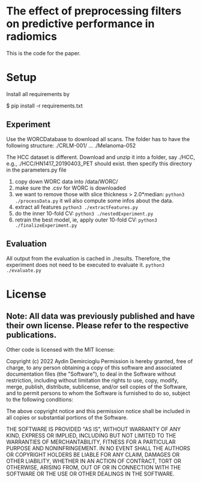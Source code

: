 
# The effect of preprocessing filters on predictive performance in radiomics

This is the code for the paper.


# Setup

Install all requirements by

$ pip install -r requirements.txt


## Experiment

Use the WORCDatabase to download all scans.
The folder  has to have the following structure:
  ./CRLM-001/
    ...
  ./Melanoma-052

The HCC dataset is different. Download and unzip it into a folder,
say ./HCC, e.g., ./HCC/HN1417_20190403_PET should exist.
then specify this directory in the parameters.py file

1. copy down WORC data into /data/WORC/
2. make sure the .csv for WORC is downloaded
3. we want to remove those with slice thickness > 2.0*median:
   `python3 ./processData.py`
   it wil also compute some infos about the data.
4. extract all features
   `python3 ./extractFeatures.py`
5. do the inner 10-fold CV:
   `python3 ./nestedExperiment.py`
6. retrain the best model, ie, apply outer 10-fold CV:
   `python3 ./finalizeExperiment.py`

## Evaluation

All output from the evaluation is cached in ./results. Therefore, the experiment
does not need to be executed to evaluate it.
   ``python3 ./evaluate.py``


# License

## Note: All data was previously published and have their own license. Please refer to the respective publications.

Other code is licensed with the MIT license:

Copyright (c) 2022 Aydin Demircioglu Permission is hereby granted, free of charge, to any person obtaining a copy of this software and associated documentation files (the "Software"), to deal in the Software without restriction, including without limitation the rights to use, copy, modify, merge, publish, distribute, sublicense, and/or sell copies of the Software, and to permit persons to whom the Software is furnished to do so, subject to the following conditions:

The above copyright notice and this permission notice shall be included in all copies or substantial portions of the Software.

THE SOFTWARE IS PROVIDED "AS IS", WITHOUT WARRANTY OF ANY KIND, EXPRESS OR IMPLIED, INCLUDING BUT NOT LIMITED TO THE WARRANTIES OF MERCHANTABILITY, FITNESS FOR A PARTICULAR PURPOSE AND NONINFRINGEMENT. IN NO EVENT SHALL THE AUTHORS OR COPYRIGHT HOLDERS BE LIABLE FOR ANY CLAIM, DAMAGES OR OTHER LIABILITY, WHETHER IN AN ACTION OF CONTRACT, TORT OR OTHERWISE, ARISING FROM, OUT OF OR IN CONNECTION WITH THE SOFTWARE OR THE USE OR OTHER DEALINGS IN THE SOFTWARE.
